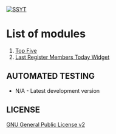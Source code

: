 [![SSYT](http://i.imgur.com/zF1uZyg.png)](https://ssyt.github.io/AutoMod/)

# List of modules

1. [Top Five](https://github.com/SSYT/FG-Modules/releases/tag/top_five)
2. [Last Register Members Today Widget](https://github.com/SSYT/FG-Modules/releases/tag/fa_module_lrmw)

## AUTOMATED TESTING
* N/A - Latest development version

## LICENSE

[GNU General Public License v2](http://opensource.org/licenses/gpl-2.0.php)
